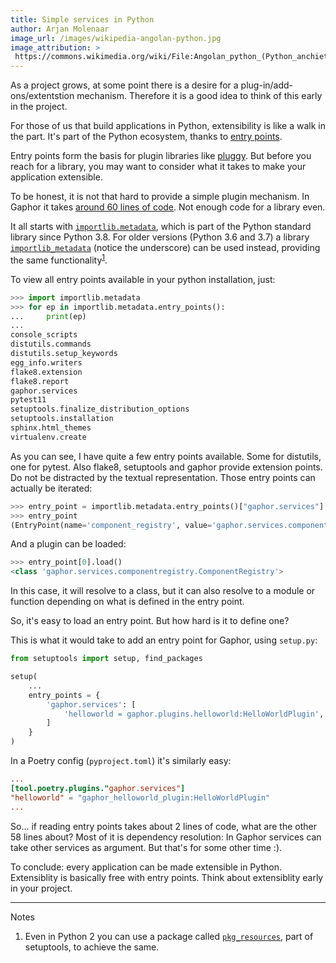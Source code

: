 ```yaml
---
title: Simple services in Python
author: Arjan Molenaar
image_url: /images/wikipedia-angolan-python.jpg
image_attribution: >
 https://commons.wikimedia.org/wiki/File:Angolan_python_(Python_anchietae)_head.jpg
---
```


As a project grows, at some point there is a desire for a plug-in/add-ons/extentstion mechanism. Therefore it is a good idea to think of this early in the project.

For those of us that build applications in Python, extensibility is like a walk in the part. It's part of the Python ecosystem, thanks to [entry points](https://packaging.python.org/specifications/entry-points/).

<!--break-->

Entry points form the basis for plugin libraries like [pluggy](https://github.com/pytest-dev/pluggy). But before you reach for a library, you may want to consider what it takes to make your application extensible.

To be honest, it is not that hard to provide a simple plugin mechanism. In Gaphor it takes [around 60 lines of code](https://github.com/gaphor/gaphor/blob/master/gaphor/entrypoint.py). Not enough code for a library even.

It all starts with [`importlib.metadata`](https://docs.python.org/3/library/importlib.metadata.html), which is part of the Python standard library since Python 3.8. For older versions (Python 3.6 and 3.7) a library [`importlib_metadata`](https://pypi.org/project/importlib-metadata/) (notice the underscore) can be used instead, providing the same functionality<sup>[1](#note-1)</sup>.

To view all entry points available in your python installation, just:

```python
>>> import importlib.metadata
>>> for ep in importlib.metadata.entry_points():
...     print(ep)
... 
console_scripts
distutils.commands
distutils.setup_keywords
egg_info.writers
flake8.extension
flake8.report
gaphor.services
pytest11
setuptools.finalize_distribution_options
setuptools.installation
sphinx.html_themes
virtualenv.create
```

As you can see, I have quite a few entry points available. Some for distutils, one for pytest. Also flake8, setuptools and gaphor provide extension points. Do not be distracted by the textual representation. Those entry points can actually be iterated:

```python
>>> entry_point = importlib.metadata.entry_points()["gaphor.services"]
>>> entry_point
(EntryPoint(name='component_registry', value='gaphor.services.componentregistry:ComponentRegistry', group='gaphor.services'), ...)
```

And a plugin can be loaded:

```python
>>> entry_point[0].load()
<class 'gaphor.services.componentregistry.ComponentRegistry'>
```

In this case, it will resolve to a class, but it can also resolve to a module or function depending on what is defined in the entry point.

So, it's easy to load an entry point. But how hard is it to define one?

This is what it would take to add an entry point for Gaphor, using `setup.py`:

```python
from setuptools import setup, find_packages

setup(
    ...
    entry_points = {
        'gaphor.services': [
            'helloworld = gaphor.plugins.helloworld:HelloWorldPlugin',
        ]
    }
)
```

In a Poetry config (`pyproject.toml`) it's similarly easy:

```toml
...
[tool.poetry.plugins."gaphor.services"]
"helloworld" = "gaphor_helloworld_plugin:HelloWorldPlugin"
...
```

So... if reading entry points takes about 2 lines of code, what are the other 58 lines about? Most of it is dependency resolution: In Gaphor services can take other services as argument. But that's for some other time :).

To conclude: every application can be made extensible in Python. Extensiblity is basically free with entry points. Think about extensiblity early in your project.

---
Notes

1. <a name="note-1"></a>Even in Python 2 you can use a package called [`pkg_resources`](https://setuptools.readthedocs.io/en/latest/pkg_resources.html), part of setuptools, to achieve the same.
